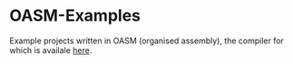 # OASM-Examples
Example projects written in OASM (organised assembly), the compiler for which is availale [here](https://github.com/JellevanCappelle/OrganisedAssembly).
